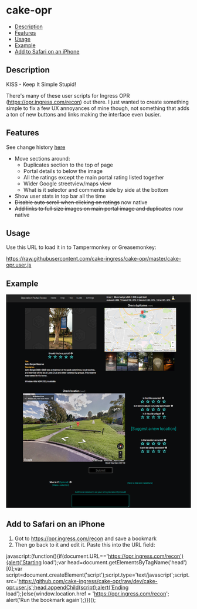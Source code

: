 # cake-opr

* [Description](#description)
* [Features](#features)
* [Usage](#usage)
* [Example](#example)
* [Add to Safari on an iPhone](#add-to-safari-on-an-iphone)

## Description

KISS - Keep It Simple Stupid!

There's many of these user scripts for Ingress OPR (https://opr.ingress.com/recon) out there. I just wanted to create something simple to fix a few UX annoyances of mine though, not something that adds a ton of new buttons and links making the interface even busier.

## Features
See change history [here](changes.md)

* Move sections around:
  * Duplicates section to the top of page
  * Portal details to below the image
  * All the ratings except the main portal rating listed together
  * Wider Google streetview/maps view
  * What is it selector and comments side by side at the bottom
* Show user stats in top bar all the time
* ~~Disable auto scroll when clicking on ratings~~ now native
* ~~Add links to full size images on main portal image and duplicates~~ now native

## Usage

Use this URL to load it in to Tampermonkey or Greasemonkey:

https://raw.githubusercontent.com/cake-ingress/cake-opr/master/cake-opr.user.js

## Example

![Cake OPR screenshot](screenshot.png "Cake OPR screenshot")

## Add to Safari on an iPhone

1. Got to https://opr.ingress.com/recon and save a bookmark
2. Then go back to it and edit it. Paste this into the URL field:

javascript:(function(){if(document.URL=='https://opr.ingress.com/recon'){alert('Starting load');var head=document.getElementsByTagName('head')[0];var script=document.createElement('script');script.type='text/javascript';script.src='https://github.com/cake-ingress/cake-opr/raw/dev/cake-opr.user.js';head.appendChild(script);alert('Ending load');}else{window.location.href = 'https://opr.ingress.com/recon'; alert('Run the bookmark again');}})();
